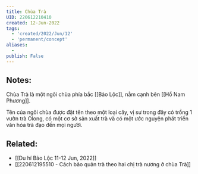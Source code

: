 ```yaml
---
title: Chùa Trà
UID: 220612210410
created: 12-Jun-2022
tags:
  - 'created/2022/Jun/12'
  - 'permanent/concept'
aliases:
  - 
publish: False
---
```

## Notes:
Chùa Trà là một ngôi chùa phía bắc [[Bảo Lộc]], nằm cạnh bên [[Hồ Nam Phương]]. 

Tên của ngôi chùa được đặt tên theo một loại cây, vị sư trong đây có trồng 1 vườn trà Olong, có một cơ sở sản xuất trà và có một ước nguyện phát triển văn hóa trà đạo đến mọi người.

## Related:
- [[Du hí Bảo Lộc 11-12 Jun, 2022]]
- [[220612195510 - Cách bảo quản trà theo hai chị trà nương ở chùa Trà]]




